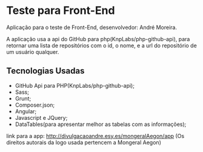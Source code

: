 # Teste para Front-End

Aplicação para o teste de Front-End, desenvolvedor: André Moreira.

A aplicação usa a api do GitHub para php(KnpLabs/php-github-api), para retornar uma lista de repositórios com o id, o nome, e a url do repositório de um usuário qualquer.

## Tecnologias Usadas
* GitHub Api para PHP(KnpLabs/php-github-api);
* Sass;
* Grunt;
* Composer.json;
* Angular;
* Javascript e JQuery;
* DataTables(para apresentar melhor as tabelas com as informações);


link para a app: http://divulgacaoandre.esy.es/mongeralAegon/app (Os direitos autorais da logo usada pertencem a Mongeral Aegon)
